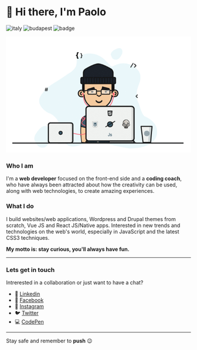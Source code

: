 # :wave: Hi there, I'm Paolo

![italy](https://img.shields.io/badge/from-italy-blue) ![budapest](https://img.shields.io/badge/living-budapest-orange) ![badge](https://img.shields.io/badge/build-passing-success)

![infographic](https://github.com/PaoloDuzioni/PaoloDuzioni/blob/master/hero.gif)

### Who I am

I'm a **web developer** focused on the front-end side and a **coding coach**, who have always been attracted about how the creativity can be used, along with web technologies, to create amazing experiences.

### What I do

I build websites/web applications, Wordpress and Drupal themes from scratch, Vue JS and React JS/Native apps. Interested in new trends and technologies on the web's world, especially in JavaScript and the latest CSS3 techniques. 

**My motto is: stay curious, you'll always have fun.**

---

### Lets get in touch

Intrerested in a collaboration or just want to have a chat?

- :office: [Linkedin](https://www.linkedin.com/in/paolo-duzioni-a3162716a/)
- :link: [Facebook](https://www.facebook.com/paoloduzioni)
- :book: [Instagram](https://www.instagram.com/paoloduzionidev/)
- :bird: [Twitter](https://twitter.com/PaoloDuzioni)
- :computer: [CodePen](https://codepen.io/Paolo-Duzioni)

---

Stay safe and remember to **push** :wink:
